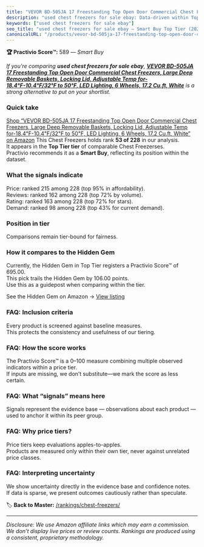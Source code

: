 ```yaml
---
title: "VEVOR BD-505JA 17 Freestanding Top Open Door Commercial Chest Freezers, Large Deep Removable Baskets, Locking Lid, Adjustable Temp for-18.4℉-10.4℉/32℉ to 50℉, LED Lighting, 6 Wheels, 17.2 Cu.ft, White"
description: "used chest freezers for sale ebay: Data-driven within Top Tier ranking using the Practivio Score™. Positioned by quality, value, demand, findability, momentum."
keywords: ["used chest freezers for sale ebay"]
seo_title: "used chest freezers for sale ebay — Smart Buy Top Tier (2025)"
canonicalURL: "/products/vevor-bd-505ja-17-freestanding-top-open-door-commercial-chest-freezers-large-deep-removable-baskets-locking-lid-adjustable-temp-for-184F-104F32F-to-50F-led-lighting-6-wheels-172-cuft-white-B0DTK31RBM/"
---
```


**🏆 Practivio Score™:** 589 — _Smart Buy_


*If you're comparing **used chest freezers for sale ebay**, **[VEVOR BD-505JA 17 Freestanding Top Open Door Commercial Chest Freezers, Large Deep Removable Baskets, Locking Lid, Adjustable Temp for-18.4℉-10.4℉/32℉ to 50℉, LED Lighting, 6 Wheels, 17.2 Cu.ft, White](https://www.amazon.com/dp/B0DTK31RBM?tag=practivio-20)** is a strong alternative to put on your shortlist.*
### Quick take
[Shop “VEVOR BD-505JA 17 Freestanding Top Open Door Commercial Chest Freezers, Large Deep Removable Baskets, Locking Lid, Adjustable Temp for-18.4℉-10.4℉/32℉ to 50℉, LED Lighting, 6 Wheels, 17.2 Cu.ft, White” on Amazon](https://www.amazon.com/dp/B0DTK31RBM?tag=practivio-20)
This Chest Freezers holds rank **53 of 228** in our analysis.  
It appears in the **Top Tier tier** of comparable Chest Freezerses.  
Practivio recommends it as a **Smart Buy**, reflecting its position within the dataset.

### What the signals indicate
Price: ranked 215 among 228 (top 95% in affordability).  
Reviews: ranked 162 among 228 (top 72% by volume).  
Rating: ranked 163 among 228 (top 72% for stars).  
Demand: ranked 98 among 228 (top 43% for current demand).

### Position in tier
Comparisons remain tier-bound for fairness.

### How it compares to the Hidden Gem
Currently, the Hidden Gem in Top Tier registers a Practivio Score™ of 695.00.  
This pick trails the Hidden Gem by 106.00 points.  
Use this as a guidepost when comparing within the tier.  

See the Hidden Gem on Amazon → [View listing](https://www.amazon.com/dp/B08P6CS4SW?tag=practivio-20)

### FAQ: Inclusion criteria
Every product is screened against baseline measures.  
This protects the consistency and usefulness of our tiering.

### FAQ: How the score works
The Practivio Score™ is a 0–100 measure combining multiple observed indicators within a price tier.  
If inputs are missing, we don’t substitute—we mark the score as less certain.

### FAQ: What “signals” means here
Signals represent the evidence base — observations about each product — used to anchor it within its peer group.

### FAQ: Why price tiers?
Price tiers keep evaluations apples-to-apples.  
Products are measured only within their own tier, never against unrelated price classes.

### FAQ: Interpreting uncertainty
We show uncertainty directly in the evidence base and confidence notes.  
If data is sparse, we present outcomes cautiously rather than speculate.


🏷️ **Back to Master:** [/rankings/chest-freezers/](/rankings/chest-freezers/)

---
_Disclosure: We use Amazon affiliate links which may earn a commission. We don’t display live prices or review counts. Rankings are produced using a consistent, proprietary methodology._
